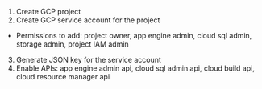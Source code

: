 1. Create GCP project
2. Create GCP service account for the project
  - Permissions to add: project owner, app engine admin, cloud sql admin, storage admin, project IAM admin
3. Generate JSON key for the service account
4. Enable APIs: app engine admin api, cloud sql admin api, cloud build api, cloud resource manager api
